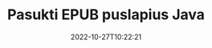---
############################# Static ############################
layout: "auto-gen-merger"
date: 2022-10-27T10:22:21
draft: false
otherformats: pdf xps tex

############################# Head ############################
head_title: "Pasukti EPUB puslapius Java – pasukti 90, 180, 270 kampu"
head_description: "Pasukite konkrečius arba visus EPUB failo dokumento puslapius 90, 180, 270 kampu, naudodami dokumentų sujungimo API."

############################# Header ############################
title: "Pasukti EPUB puslapius Java"
description: "Pasukite EPUB puslapius su keliomis Java kodo eilutėmis."
bg_image: "https://cms.admin.containerize.com/templates/aspose/App_Themes/V3/images/bg/header1.png"
bg_overlay: false
button:
    enable: true
    icon: "fas fa-arrow-down"
    label: "Atsisiųskite nemokamą bandomąją versiją"
    link: "https://downloads.groupdocs.com/merger/java"

############################# SubMenu ############################
submenu:
    enable: true

    left:
        img_alt: "GroupDocs.Merger for Java"
        image: "https://cms.admin.containerize.com/templates/groupdocs/images/product-logos/90x90-noborder/groupdocs-merger-java.png"
        product: "GroupDocs.Merger"
        platform: "Java"

    middle:
        button:

            # button loop
            - link: "https://apireference.groupdocs.com/merger/java"
              text: "API nuoroda"

            # button loop
            - link: "https://github.com/groupdocs-merger"
              text: "Kodo pavyzdžiai"

            # button loop
            - link: "https://products.groupdocs.app/merger/family"
              text: "Tiesioginės demonstracinės versijos"

            # button loop
            - link: "https://purchase.groupdocs.com/pricing/merger/java"
              text: "Kainodara"

    right:
        link_download: "https://downloads.groupdocs.com/merger"
        link_learn: "https://docs.groupdocs.com/merger/java"
        link_buy: "https://purchase.groupdocs.com"

############################# About ############################
about:
    enable: true
    title: "Apie GroupDocs.Merger for Java API"
    content: |
        [GroupDocs.Merger for Java](/lt/merger/java/) siūlo paprastą sprendimą saugiai sujungti ir padalyti iš įvairių dokumentų formatų, įskaitant PDF, Microsoft Office (Word, Excel, PowerPoint). , OneNote), OpenDocument, HTML, vaizdus ir daugelį kitų Java programose. Pridėję vos kelias kodo eilutes, atlikite kelias dokumento operacijas, pvz., perkelkite, pašalinkite, pasukite, sukeiskite, išskleiskite arba pakeiskite dokumento puslapių orientaciją. Dokumentų sujungimo API taip pat palaiko dokumentų puslapių peržiūrą kaip vaizdą, kad būtų galima analizuoti dokumento struktūrą, formatavimą ir puslapio turinį.
        
        GroupDocs.Merger API yra tinkamas pasirinkimas įmonių sprendimams, kuriems reikia failų puslapių pasukimo funkcijų. Šios API yra gerai palaikomos visose pagrindinėse operacinėse sistemose ir platformose, įskaitant J2SE 7.0 (1.7), J2SE 8.0 (1.8), Java 10.

############################# Steps ############################
steps:
    enable: true
    title_left: "Pasukti EPUB failo puslapius Java"
    content_left: |
        [GroupDocs.Merger for Java](/lt/merger/java/) leidžia Java kūrėjams lengvai pasukti kai kuriuos konkrečius arba visus puslapius EPUB faile esant 90 , 180 arba 270 sukimosi kampu, atlikdami kelis paprastus veiksmus.
        
        * Inicijuokite **RotateOptions** su norimu pasukimo kampu ir puslapių numeriais.
        * Sukurkite naują **Merger** egzempliorių ir nurodykite šaltinio dokumento kelią kaip konstruktoriaus parametrą.
        * Iškvieskite **rotatePages** ir perduokite objektą **RotateOptions**.
        * Paskambinkite **Save** ir nurodykite failo kelią, kad išsaugotumėte gautą dokumentą.

    title_right: "Sistemos reikalavimai"
    content_right: |
        GroupDocs.Merger for Java API palaikomos visose pagrindinėse platformose ir operacinėse sistemose. Prieš vykdydami toliau pateiktą kodą, įsitikinkite, kad jūsų sistemoje yra įdiegtos šios būtinos sąlygos.

        * Operacinės sistemos: Microsoft Windows, Linux, MacOS
        * Kūrimo aplinkos: NetBeans, IntelliJ IDEA, Eclipse
        * Karkasai: J2SE 7.0 (1.7), J2SE 8.0 (1.8), Java 10
        * Atsisiųskite naujausią GroupDocs.Merger for Java versiją iš [Maven](https://repository.groupdocs.com/webapp/#/artifacts/browse/tree/General/repo/com/groupdocs/groupdocs-merger)
         
    code: |
     {{% merger/additional-styles %}}
     {{< merger/code-merger title="Kaip pasukti EPUB failo puslapius naudojant Java pavyzdinį kodą">}}

        ```java    
        // Sukite EPUB failo puslapius naudodami GroupDocs.Merger API
        // Inicijuokite RotateOptions klasę, kad nurodytumėte sukimo kampą ir puslapių numerius, kuriuos norite pasukti
        RotateOptions rotateOptions = new RotateOptions(RotateMode.Rotate180, new int[] { 2, 3 });

        // Momentinis susijungimas su įvesties EPUB dokumentu
        Merger merger = new Merger("input.epub");

        // Iškvieskite rotatePages metodą ir perduokite jam objektą RotateOptions
        merger.rotatePages(rotateOptions);
    
        // Iškvieskite išsaugojimo metodą ir nurodykite norimą failo kelią, kad išsaugotumėte išvesties dokumentą
        merger.save("output.epub");
        ```
     {{< /merger/code-merger >}}

############################# Demos ############################
demos:
    enable: true
    title: "Tiesioginės demonstracinės versijos – pasukite EPUB failo puslapius prisijungę"
    content: |
       Dabar pasukite EPUB failo puslapius apsilankę [GroupDocs.Merger Live Demos](https://products.groupdocs.app/splitter/rotate-pages/epub) svetainėje.
       Tiesioginė demonstracinė versija turi šiuos privalumus.
        
############################# About Formats ############################
about_formats:
    enable: true

############################# More Formats ############################
more_formats:
    enable: true
    title: "Pasukti kitų dokumentų formatų puslapius"
    content: |
        Java dokumentuoja failų formatų ir vaizdų sujungimo ir padalijimo API. Pasukite kai kuriuos populiarius failų formatus, kaip nurodyta toliau.

############################# Back to top ###############################
back_to_top:
    enable: true
---